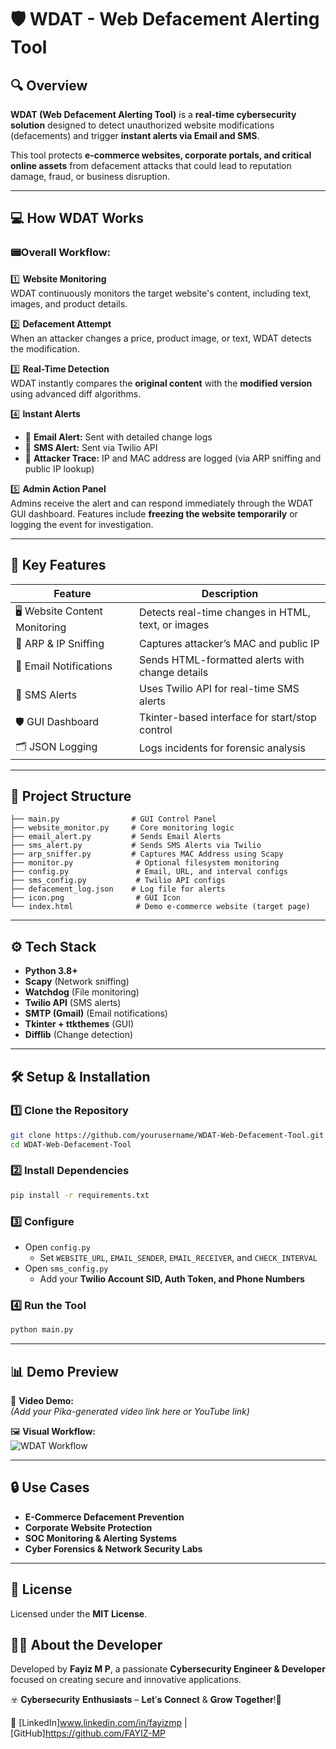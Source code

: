
# 🛡️ WDAT - Web Defacement Alerting Tool

## 🔍 Overview

**WDAT (Web Defacement Alerting Tool)** is a **real-time cybersecurity solution** designed to detect unauthorized website modifications (defacements) and trigger **instant alerts via Email and SMS**.

This tool protects **e-commerce websites, corporate portals, and critical online assets** from defacement attacks that could lead to reputation damage, fraud, or business disruption.

---

## 💻 How WDAT Works

### 📟Overall Workflow:

1️⃣ **Website Monitoring**  
WDAT continuously monitors the target website's content, including text, images, and product details.

2️⃣ **Defacement Attempt**  
When an attacker changes a price, product image, or text, WDAT detects the modification.

3️⃣ **Real-Time Detection**  
WDAT instantly compares the **original content** with the **modified version** using advanced diff algorithms.

4️⃣ **Instant Alerts**  
- 📧 **Email Alert:** Sent with detailed change logs  
- 📲 **SMS Alert:** Sent via Twilio API  
- 🔗 **Attacker Trace:** IP and MAC address are logged (via ARP sniffing and public IP lookup)

5️⃣ **Admin Action Panel**  
Admins receive the alert and can respond immediately through the WDAT GUI dashboard. Features include **freezing the website temporarily** or logging the event for investigation.

---

## 🧩 Key Features

| Feature | Description |
|----------|-------------|
| 🖥️ Website Content Monitoring | Detects real-time changes in HTML, text, or images |
| 🔗 ARP & IP Sniffing | Captures attacker’s MAC and public IP |
| 📧 Email Notifications | Sends HTML-formatted alerts with change details |
| 📲 SMS Alerts | Uses Twilio API for real-time SMS alerts |
| 🛡️ GUI Dashboard | Tkinter-based interface for start/stop control |
| 🗂️ JSON Logging | Logs incidents for forensic analysis |

---

## 📂 Project Structure

```
├── main.py                # GUI Control Panel
├── website_monitor.py     # Core monitoring logic
├── email_alert.py         # Sends Email Alerts
├── sms_alert.py           # Sends SMS Alerts via Twilio
├── arp_sniffer.py         # Captures MAC Address using Scapy
├── monitor.py              # Optional filesystem monitoring
├── config.py               # Email, URL, and interval configs
├── sms_config.py           # Twilio API configs
├── defacement_log.json    # Log file for alerts
├── icon.png                # GUI Icon
└── index.html              # Demo e-commerce website (target page)
```

---

## ⚙️ Tech Stack

- **Python 3.8+**  
- **Scapy** (Network sniffing)  
- **Watchdog** (File monitoring)  
- **Twilio API** (SMS alerts)  
- **SMTP (Gmail)** (Email notifications)  
- **Tkinter + ttkthemes** (GUI)  
- **Difflib** (Change detection)  

---

## 🛠️ Setup & Installation

### 1️⃣ Clone the Repository

```bash
git clone https://github.com/yourusername/WDAT-Web-Defacement-Tool.git
cd WDAT-Web-Defacement-Tool
```

### 2️⃣ Install Dependencies

```bash
pip install -r requirements.txt
```

### 3️⃣ Configure

- Open `config.py`  
  - Set `WEBSITE_URL`, `EMAIL_SENDER`, `EMAIL_RECEIVER`, and `CHECK_INTERVAL`
- Open `sms_config.py`  
  - Add your **Twilio Account SID, Auth Token, and Phone Numbers**

### 4️⃣ Run the Tool

```bash
python main.py
```

---

## 📊 Demo Preview

🎥 **Video Demo:**  
*(Add your Pika-generated video link here or YouTube link)*

🖼️ **Visual Workflow:**  
![WDAT Workflow](./path_to_your_flowchart.png)

---

## 🔒 Use Cases

- **E-Commerce Defacement Prevention**  
- **Corporate Website Protection**  
- **SOC Monitoring & Alerting Systems**  
- **Cyber Forensics & Network Security Labs**

---

## 📜 License
Licensed under the **MIT License**.

## 👨‍💻 About the Developer
Developed by **Fayiz M P**, a passionate **Cybersecurity Engineer & Developer** focused on creating secure and innovative applications.

☣️ 𝐂𝐲𝐛𝐞𝐫𝐬𝐞𝐜𝐮𝐫𝐢𝐭𝐲 𝐄𝐧𝐭𝐡𝐮𝐬𝐢𝐚𝐬𝐭𝐬 – 𝐋𝐞𝐭’𝐬 𝐂𝐨𝐧𝐧𝐞𝐜𝐭 & 𝐆𝐫𝐨𝐰 𝐓𝐨𝐠𝐞𝐭𝐡𝐞𝐫!🔐

🔗 [LinkedIn]www.linkedin.com/in/fayizmp | [GitHub]https://github.com/FAYIZ-MP
